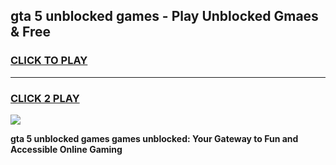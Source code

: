 
## gta 5 unblocked games - Play Unblocked Gmaes & Free
<h3>
<a href="https://news.freeplayer.one?title=gta_5_unblocked_games&ref=16F">CLICK TO PLAY</a></h3>
<hr>

<h3>
<a href="https://news.freeplayer.one?title=gta_5_unblocked_games&ref=16F">CLICK 2 PLAY</a>
  
</h3>

<a href="https://news.freeplayer.one?title=gta_5_unblocked_games&ref=16F/"><img src="https://clearcache.store/games.png"></a>


**gta 5 unblocked games games unblocked: Your Gateway to Fun and Accessible Online Gaming**
